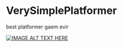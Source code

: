 # VerySimplePlatformer
best platformer gaem evir


 [![IMAGE ALT TEXT HERE](https://img.youtube.com/vi/ZWZ5bgvU4QE/0.jpg)](https://youtu.be/ZWZ5bgvU4QE)
